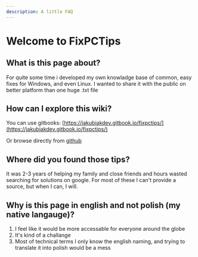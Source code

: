 ```yaml
---
description: A little FAQ
---
```


# Welcome to FixPCTips

## What is this page about?

For quite some time i developed my own knowladge base of common, easy fixes for Windows, and even Linux. I wanted to share it with the public on better platform than one huge .txt file

## How can I explore this wiki?

You can use gitbooks: [https://jakubiakdev.gitbook.io/fixpctips/](https://jakubiakdev.gitbook.io/fixpctips/)

Or browse directly from [github](https://github.com/jakubiakdev/FixPCTips)



## Where did you found those tips?

It was 2-3 years of helping my family and close friends and hours wasted searching for solutions on google. For most of these I can't provide a source, but when I can, I will.

## Why is this page in english and not polish \(my native langauge\)?

1. I feel like it would be more accessable for everyone around the globe
2. It's kind of a challange
3. Most of technical terms I only know the english naming, and trying to translate it into polish would be a mess

